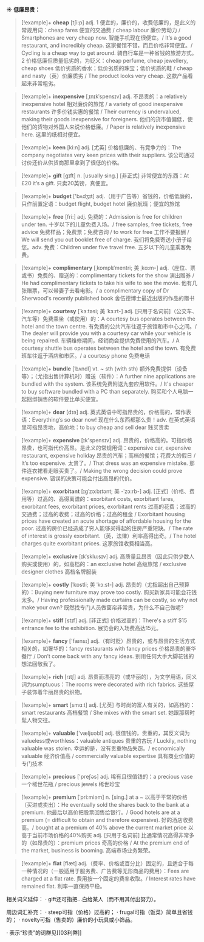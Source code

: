 ☀ <span class="category">**低廉昂贵：**</span>
>[!example]+ <span class="vocabulary">**cheap**</span> [tʃi:p] 
> <span class="definition">adj. 1 便宜的，廉价的，收费低廉的，是此义的常规用词：</span>cheap fares 便宜的交通费 / cheap labour 廉价劳动力 / Smartphones are very cheap now. 智能手机现在很便宜。/ It’s a good restaurant, and incredibly cheap. 这家餐馆不错，而且价格非常便宜。/ Cycling is a cheap way to get around. 骑自行车是一种省钱的旅游方式。<span class="definition">2 价格低廉但质量低劣的，为贬义：</span>cheap perfume, cheap jewellery, cheap shoes 低价劣质的香水；低价劣质的珠宝；低价劣质的鞋 / cheap and nasty（英）价廉质劣 / The product looks very cheap. 这款产品看起来非常粗劣。
                  
>[!example]+ <span class="vocabulary">**inexpensive**</span> [ˌɪnɪkˈspensɪv]
> <span class="definition">adj. 不昂贵的：</span>a relatively inexpensive hotel 相对廉价的旅馆 / a variety of good inexpensive restaurants 许多价钱实惠的餐馆 / Their currency is undervalued, making their goods inexpensive for foreigners. 他们的货市值偏低，使他们的货物对外国人来说价格低廉。/ Paper is relatively inexpensive here. 这里的纸相对便宜。

>[!example]+ <span class="vocabulary">**keen**</span> [ki:n]
> <span class="definition">adj. [尤英] 价格低廉的、有竞争力的：</span>The company negotiates very keen prices with their suppliers. 该公司通过讨价还价从供货商那里拿到了很低的价格。

>[!example]+ <span class="vocabulary">**gift**</span> [ɡɪft] 
> <span class="definition">n. [usually sing.] [非正式] 非常便宜的东西：</span>At £20 it’s a gift. 只卖20英镑，真便宜。

>[!example]+ <span class="vocabulary">**budget**</span> ['bʌdӡɪt] 
> <span class="definition">adj.（用于广告等）省钱的，价格低廉的，只作前置定语：</span>budget flight, budget hotel 廉价航班；便宜的旅馆

>[!example]+ <span class="vocabulary">**free**</span> [fri:] 
> <span class="definition">adj. 免费的：</span>Admission is free for children under ten. 十岁以下的儿童免费入场。/ free samples, free tickets, free advice 免费样品；免费票；免费咨询 / to work for free 工作不要报酬 / We will send you out booklet free of charge. 我们将免费寄送小册子给您。<span class="definition">adv. 免费：</span>Children under five travel free. 五岁以下的儿童乘客免费。
           
>[!example]+ <span class="vocabulary">**complimentary**</span> [ˌkɒmplɪˈmentri; 美 ˌkɑ:m-]
> <span class="definition">adj.（座位、票或书）免费的、赠送的：</span>complimentary tickets for the show 演出赠券 / He had complimentary tickets to take his wife to see the movie. 他有几张赠票，可以带妻子去看电影。/ a complimentary copy of Dr Sherwood's recently published book 舍伍德博士最近出版的作品的赠书
           
>[!example]+ <span class="vocabulary">**courtesy**</span> [ˈkɜ:təsi; 美 ˈkɜ:rt-]
> <span class="definition">adj. [只用于名词前]（公交车、汽车等）免费乘坐（或使用）的：</span>A courtesy bus operates between the hotel and the town centre. 有免费的公共汽车往返于旅馆和市中心之间。/ The dealer will provide you with a courtesy car while your vehicle is being repaired. 车辆维修期间，经销商会提供免费使用的汽车。/ A courtesy shuttle bus operates between the hotel and the town. 有免费班车往返于酒店和市区。/ a courtesy phone 免费电话
           
>[!example]+ <span class="vocabulary">**bundle**</span> [ˈbʌndl]
> <span class="definition">vt. ~ sth (with sth) 额外免费提供（设备等）；（尤指出售计算机时）赠送（软件）：</span>A further nine applications are bundled with the system. 该系统免费附送九套应用软件。/ It's cheaper to buy software bundled with a PC than separately. 购买和个人电脑一起捆绑销售的软件要比单买便宜。

>[!example]+ <span class="vocabulary">**dear**</span> [dɪə] 
> <span class="definition">adj. 英式英语中可指昂贵的，价格高的，常作表语：</span>Everything’s so dear now! 现在什么东西都那么贵！<span class="definition">adv. 在英式英语里可指昂贵地，高价地：</span>to buy cheap and sell dear 贱买贵卖

>[!example]+ <span class="vocabulary">**expensive**</span> [ɪk'spensɪv] 
> <span class="definition">adj. 昂贵的，价格高的。可指价格昂贵，也可指代价高昂。是此义的常规用词：</span>expensive car, expensive restaurant, expensive holiday 昂贵的汽车；高档的餐馆；花费大的假日 / It’s too expensive. 太贵了。/ That dress was an expensive mistake. 那件连衣裙看走眼买贵了。/ Making the wrong decision could prove expensive. 错误的决策可能会付出高昂的代价。
      
>[!example]+ <span class="vocabulary">**exorbitant**</span> [ɪgˈzɔ:bɪtənt; 美 -ˈzɔ:rb-]
> <span class="definition">adj. [正式]（价格、费用等）过高的、高得离谱的：</span>exorbitant costs, exorbitant fares, exorbitant fees, exorbitant prices, exorbitant rents 过高的花费；过高的交通费；过高的收费；过高的价格；过高的租金 / Exorbitant housing prices have created an acute shortage of affordable housing for the poor. 过高的房价已经造成了穷人能够买得起的住房严重短缺。/ The rate of interest is grossly exorbitant.（英，法律）利率高得出奇。/ The hotel charges quite exorbitant prices. 这家旅馆收费相当高。          
           
>[!example]+ <span class="vocabulary">**exclusive**</span> [ɪkˈsklu:sɪv]
> <span class="definition">adj. 高质量且昂贵（因此只供少数人购买或使用）的，如高档的：</span>an exclusive hotel 高级旅馆 / exclusive designer clothes 高档名牌服装

>[!example]+ <span class="vocabulary">**costly**</span> [ˈkɒstli; 美 ˈkɔ:st-]
> <span class="definition">adj. 昂贵的（尤指超出自己预算的）：</span>Buying new furniture may prove too costly. 购买新家具可能会花钱太多。/ Having professionally made curtains can be costly, so why not make your own? 既然找专门人员做窗帘非常贵，为什么不自己做呢?

>[!example]+ <span class="vocabulary">**stiff**</span> [stɪf]
> <span class="definition">adj. [非正式] 价格过高的：</span>There's a stiff $15 entrance fee to the exhibition. 展览会的入场费高达15元。
 
>[!example]+ <span class="vocabulary">**fancy**</span> ['fænsɪ] 
> <span class="definition">adj.（有时贬）昂贵的，或与昂贵的生活方式相关的，如奢华的：</span>fancy restaurants with fancy prices 价格昂贵的豪华餐厅 / Don’t come back with any fancy ideas. 别用任何大手大脚花钱的想法回敬我了。

>[!example]+ <span class="vocabulary">**rich**</span> [rɪtʃ] 
> <span class="definition">adj. 昂贵而漂亮的（或华丽的），为文学用语，同义词为sumptuous：</span>The rooms were decorated with rich fabrics. 这些屋子装饰着华丽昂贵的织物。

>[!example]+ <span class="vocabulary">**smart**</span> [smɑːt] 
> <span class="definition">adj. [尤英] 与时尚的富人有关的，如高档的：</span>smart restaurants 高档餐馆 / She mixes with the smart set. 她跟那帮时髦人物交往。

>[!example]+ <span class="vocabulary">**valuable**</span> ['væljʊəbl] 
> <span class="definition">adj. 很值钱的，贵重的，其反义词为valueless或worthless：</span>valuable antiques 贵重的古玩 / Luckily, nothing valuable was stolen. 幸运的是，没有贵重物品失窃。/ economically valuable 经济价值高 / commercially valuable expertise 具有商业价值的专门技术

>[!example]+ <span class="vocabulary">**precious**</span> ['preʃəs] 
> <span class="definition">adj. 稀有且很值钱的：</span>a precious vase 一个稀世花瓶 / precious jewels 稀世珍宝
           
>[!example]+ <span class="vocabulary">**premium**</span> [ˈpri:miəm]
> <span class="definition">n. [sing.] at a ~ 以高于平常的价格（买进或卖出）：</span>He eventually sold the shares back to the bank at a premium. 他最后以高价把股票回售给银行。/ Good hotels are at a premium (= difficult to obtain and therefore expensive). 好的酒店收费高。/ bought at a premium of 40% above the current market price 以高于当前市场价格的40%购买 <span class="definition">adj. [只用于名词前] 比通常情况高得非常多的（如昂贵的）：</span>premium prices 奇高的价格 / At the premium end of the market, business is booming. 高端市场业务繁荣。

>[!example]+ <span class="vocabulary">**flat**</span> [flæt] 
> <span class="definition">adj.（费率、价格或百分比）固定的，且适合于每一种情况的（一般适用于服务费、广告费等无形商品的费用）：</span>Fees are charged at a flat rate. 费用按一个固定的费率收取。/ Interest rates have remained flat. 利率一直保持平稳。

相关词义延伸：
· gift还可指把…白给某人（而不用其付出努力）。

周边词汇补充：
· steep可指（价格）过高的；
· frugal可指（饭菜）简单且省钱的；
· novelty可指（售卖的）廉价的小玩具或小饰品。

· 表示“珍贵”的词群见[[03利弊]]
